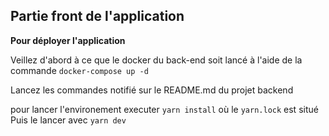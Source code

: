 ## Partie front de l'application

**Pour déployer l'application**

Veillez d'abord à ce que le docker du back-end soit lancé à l'aide de la commande `docker-compose up -d`

Lancez les commandes notifié sur le README.md du projet backend

pour lancer l'environement executer `yarn install` où le `yarn.lock` est situé
Puis le lancer avec `yarn dev`


